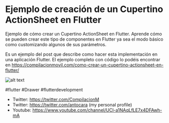 
# Ejemplo de creación de un Cupertino ActionSheet en Flutter

Ejemplo de cómo crear un Cupertino ActionSheet en Flutter. Aprende cómo se pueden crear este tipo de componentes en Flutter ya sea el modo básico como customizando algunos de sus parámetros.
  
Es un ejemplo del post que describe como hacer esta implementación en una aplicación Flutter.
El ejemplo completo con código lo podéis encontrar en https://compilacionmovil.com/como-crear-un-cupertino-actionsheet-en-flutter/

![alt text](https://i1.wp.com/compilacionmovil.com/wp-content/uploads/2020/11/cupertino-actionsheet.png?resize=303%2C620&ssl=1)

#flutter #Drawer #flutterdevelopment

* Twitter: https://twitter.com/CompilacionM
* Twitter: https://twitter.com/antocara (my personal profile)
* Youtube: https://www.youtube.com/channel/UCl-a1NAqLfLE7x4DFAwh-mA
